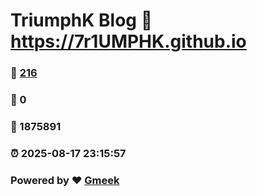 # TriumphK Blog :link: https://7r1UMPHK.github.io 
### :page_facing_up: [216](https://7r1UMPHK.github.io/tag.html) 
### :speech_balloon: 0 
### :hibiscus: 1875891 
### :alarm_clock: 2025-08-17 23:15:57 
### Powered by :heart: [Gmeek](https://github.com/Meekdai/Gmeek)
